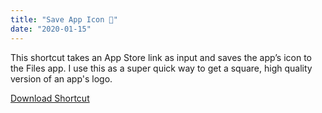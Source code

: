 ```yaml
---
title: "Save App Icon 📁"
date: "2020-01-15"
---
```


This shortcut takes an App Store link as input and saves the app’s icon to the Files app. I use this as a super quick way to get a square, high quality version of an app's logo.

<a class="btn btn-outline-dark" href="https://www.icloud.com/shortcuts/3e258de0478843dfab300e4961b608b4" target="_blank" rel="nofollow noopener noreferrer">Download Shortcut</a>
